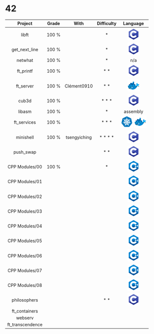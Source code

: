 # 42

|      Project     |  Grade  |       With      | Difficulty | Language |
|:----------------:|:-------:|:---------------:|:----------:|:-:|
|       libft      |  100 %  |                 |      *     | <img src="https://raw.githubusercontent.com/TerryDodre/42/master/zconfig/iconc.png" alt="c" width="40" height="40"/> |
|   get_next_line  |  100 %  |                 |      *     | <img src="https://raw.githubusercontent.com/TerryDodre/42/master/zconfig/iconc.png" alt="c" width="40" height="40"/> |
|      netwhat     |  100 %  |                 |      *     | n/a |
|     ft_printf    |  100 %  |                 |     * *    | <img src="https://raw.githubusercontent.com/TerryDodre/42/master/zconfig/iconc.png" alt="c" width="40" height="40"/> |
|     ft_server    |  100 %  |   Clément0910   |     * *    | <img src="https://raw.githubusercontent.com/TerryDodre/42/master/zconfig/incondocker.png" alt="docker" width="40" height="40"/> |
|       cub3d      |  100 %  |                 |    * * *   | <img src="https://raw.githubusercontent.com/TerryDodre/42/master/zconfig/iconc.png" alt="c" width="40" height="40"/> |
|      libasm      |  100 %  |                 |      *     | assembly |
|    ft_services   |  100 %  |                 |    * * *   | <img src="https://raw.githubusercontent.com/TerryDodre/42/master/zconfig/iconkubernetes.png" alt="kubernetes" width="40" height="40"/> <img src="https://raw.githubusercontent.com/TerryDodre/42/master/zconfig/incondocker.png" alt="docker" width="40" height="40"/> |
|     minishell    |  100 %  |  tsengyiching   |   * * * *  | <img src="https://raw.githubusercontent.com/TerryDodre/42/master/zconfig/iconc.png" alt="c" width="40" height="40"/> |
|     push_swap    |         |                 |     * *    | <img src="https://raw.githubusercontent.com/TerryDodre/42/master/zconfig/iconc.png" alt="c" width="40" height="40"/> |
|  CPP Modules/00  |  100 %  |                 |      *     | <img src="https://raw.githubusercontent.com/TerryDodre/42/master/zconfig/iconc++.png" alt="cpp" width="40" height="40"/> |
|  CPP Modules/01  |         |                 |            | <img src="https://raw.githubusercontent.com/TerryDodre/42/master/zconfig/iconc++.png" alt="cpp" width="40" height="40"/> |
|  CPP Modules/02  |         |                 |            |<img src="https://raw.githubusercontent.com/TerryDodre/42/master/zconfig/iconc++.png" alt="cpp" width="40" height="40"/> |
|  CPP Modules/03  |         |                 |            | <img src="https://raw.githubusercontent.com/TerryDodre/42/master/zconfig/iconc++.png" alt="cpp" width="40" height="40"/> |
|  CPP Modules/04  |         |                 |            | <img src="https://raw.githubusercontent.com/TerryDodre/42/master/zconfig/iconc++.png" alt="cpp" width="40" height="40"/> |
|  CPP Modules/05  |         |                 |            | <img src="https://raw.githubusercontent.com/TerryDodre/42/master/zconfig/iconc++.png" alt="cpp" width="40" height="40"/> |
|  CPP Modules/06  |         |                 |            | <img src="https://raw.githubusercontent.com/TerryDodre/42/master/zconfig/iconc++.png" alt="cpp" width="40" height="40"/> |
|  CPP Modules/07  |         |                 |            |  <img src="https://raw.githubusercontent.com/TerryDodre/42/master/zconfig/iconc++.png" alt="cpp" width="40" height="40"/> |
|  CPP Modules/08  |         |                 |            | <img src="https://raw.githubusercontent.com/TerryDodre/42/master/zconfig/iconc++.png" alt="cpp" width="40" height="40"/> |
|   philosophers   |         |                 |     * *    |<img src="https://raw.githubusercontent.com/TerryDodre/42/master/zconfig/iconc.png" alt="c" width="40" height="40"/> |
|   ft_containers  |         |                 |            ||
|      webserv     |         |                 |            ||
| ft_transcendence |         |                 |            ||
